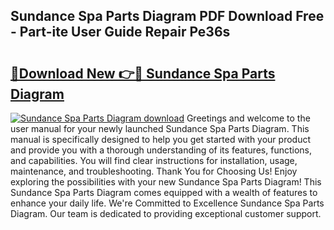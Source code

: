 ## Sundance Spa Parts Diagram PDF Download Free - Part-ite User Guide Repair Pe36s

# <h2><a href="http://dftoys9.blite.top/?on=Sundance+Spa+Parts+Diagram">🔗Download New 👉🔴 Sundance Spa Parts Diagram</a></h2>

[![Sundance Spa Parts Diagram download](https://i.imgur.com/lujVjoI.png)](http://dftoys9.blite.top/?on=Sundance+Spa+Parts+Diagram)
Greetings and welcome to the user manual for your newly launched Sundance Spa Parts Diagram. This manual is specifically designed to help you get started with your product and provide you with a thorough understanding of its features, functions, and capabilities. You will find clear instructions for installation, usage, maintenance, and troubleshooting. Thank You for Choosing Us! Enjoy exploring the possibilities with your new Sundance Spa Parts Diagram! This Sundance Spa Parts Diagram comes equipped with a wealth of features to enhance your daily life. We're Committed to Excellence Sundance Spa Parts Diagram. Our team is dedicated to providing exceptional customer support.
